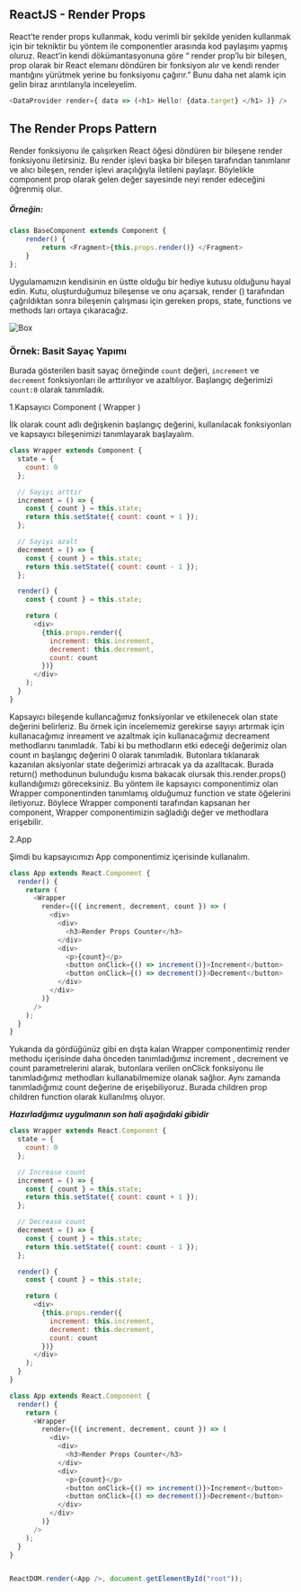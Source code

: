## ReactJS - Render Props

React’te render props kullanmak, kodu verimli bir şekilde yeniden kullanmak için bir tekniktir bu yöntem ile componentler arasında kod paylaşımı yapmış oluruz. React’in kendi dökümantasyonuna göre “ render prop’lu bir bileşen, prop olarak bir React elemanı döndüren bir fonksiyon alır ve kendi render mantığını yürütmek yerine bu fonksiyonu çağırır.” Bunu daha net alamk için gelin biraz arıntılarıyla inceleyelim. 



```Javascript
<DataProvider render={ data => (<h1> Hello! {data.target} </h1> )} />
```
## The Render Props Pattern 

Render fonksiyonu ile çalışırken React öğesi döndüren bir bileşene render fonksiyonu iletirsiniz. Bu render işlevi başka bir bileşen tarafından tanımlanır ve alıcı bileşen, render işlevi araçılığıyla iletileni paylaşır. Böylelikle component prop olarak gelen değer sayesinde neyi render edeceğini öğrenmiş olur.


##### Örneğin:  
```Javascript
class BaseComponent extends Component {  
    render() { 
        return <Fragment>{this.props.render()} </Fragment> 
    }  
};
```

Uygulamamızın kendisinin en üstte olduğu bir hediye kutusu olduğunu hayal edin. Kutu, oluşturduğumuz bileşense ve onu açarsak, render () tarafından çağrıldıktan sonra bileşenin çalışması için gereken props, state, functions ve methods ları ortaya çıkaracağız. 


![Box](https://i2.wp.com/css-tricks.com/wp-content/uploads/2018/11/render-props-01.jpg?resize=768%2C384&ssl=1)

### Örnek: Basit Sayaç Yapımı

Burada gösterilen basit sayaç örneğinde `count` değeri, `increment` ve `decrement` fonksiyonları ile arttırılıyor ve azaltılıyor. Başlangıç değerimizi `count:0` olarak tanımladık. 


1.Kapsayıcı Component ( Wrapper )

İlk olarak count adlı değişkenin başlangıç değerini, kullanılacak fonksiyonları ve kapsayıcı bileşenimizi tanımlayarak başlayalım.



```Javascript
class Wrapper extends Component {
  state = {
    count: 0
  };

  // Sayıyı arttır
  increment = () => {
    const { count } = this.state;
    return this.setState({ count: count + 1 });
  };

  // Sayıyı azalt
  decrement = () => {
    const { count } = this.state;
    return this.setState({ count: count - 1 });
  };

  render() {
    const { count } = this.state;

    return (
      <div>
        {this.props.render({
          increment: this.increment,
          decrement: this.decrement,
          count: count
        })}
      </div>
    );
  }
}
```
Kapsayıcı bileşende kullancağımız fonksiyonlar ve etkilenecek olan state değerini belirleriz. Bu örnek için incelememiz gerekirse sayıyı artırmak için kullanacağımız inreament ve azaltmak için kullanacağımız decreament methodlarını tanımladık. Tabi ki bu methodların etki edeceği değerimiz olan count ın başlangıç değerini 0 olarak tanımladık. Butonlara tıklanarak kazanılan aksiyonlar state değerimizi artıracak ya da azalltacak.
Burada return() methodunun bulunduğu kısma bakacak olursak this.render.props() kullandığımızı göreceksiniz. Bu yöntem ile kapsayıcı componentimiz olan Wrapper componentinden tanımlamış olduğumuz function ve state öğelerini iletiyoruz. Böylece Wrapper componenti tarafından kapsanan her component, Wrapper componentimizin sağladığı değer ve methodlara erişebilir. 


2.App

Şimdi bu kapsayıcımızı App componentimiz içerisinde kullanalım.

```Javascript
class App extends React.Component {
  render() {
    return (
      <Wrapper
        render={({ increment, decrement, count }) => (
          <div>
            <div>
              <h3>Render Props Counter</h3>
            </div>
            <div>
              <p>{count}</p>
              <button onClick={() => increment()}>Increment</button>
              <button onClick={() => decrement()}>Decrement</button>
            </div>
          </div>
        )}
      />
    );
  }
}
```
Yukarıda da gördüğünüz gibi en dışta kalan Wrapper componentimiz render methodu içerisinde daha önceden tanımladığımız increment , decrement ve count parametrelerini alarak, butonlara verilen onClick fonksiyonu ile tanımladığımız methodları kullanabilmemize olanak sağlıor. Aynı zamanda tanımladığımız count değerine de erişebiliyoruz. Burada children prop children function olarak kullanılmış oluyor.


***_Hazırladğımız uygulmanın son hali aşağıdaki gibidir_***






```JavaScript
class Wrapper extends React.Component {
  state = {
    count: 0
  };

  // Increase count
  increment = () => {
    const { count } = this.state;
    return this.setState({ count: count + 1 });
  };

  // Decrease count
  decrement = () => {
    const { count } = this.state;
    return this.setState({ count: count - 1 });
  };

  render() {
    const { count } = this.state;

    return (
      <div>
        {this.props.render({
          increment: this.increment,
          decrement: this.decrement,
          count: count
        })}
      </div>
    );
  }
}

class App extends React.Component {
  render() {
    return (
      <Wrapper
        render={({ increment, decrement, count }) => (
          <div>
            <div>
              <h3>Render Props Counter</h3>
            </div>
            <div>
              <p>{count}</p>
              <button onClick={() => increment()}>Increment</button>
              <button onClick={() => decrement()}>Decrement</button>
            </div>
          </div>
        )}
      />
    );
  }
}


ReactDOM.render(<App />, document.getElementById("root"));

```



















